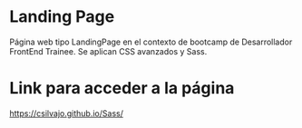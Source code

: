 # Landing Page
Página web tipo LandingPage en el contexto de bootcamp de Desarrollador FrontEnd Trainee. Se aplican CSS avanzados y Sass.

# Link para acceder a la página
https://csilvajo.github.io/Sass/

